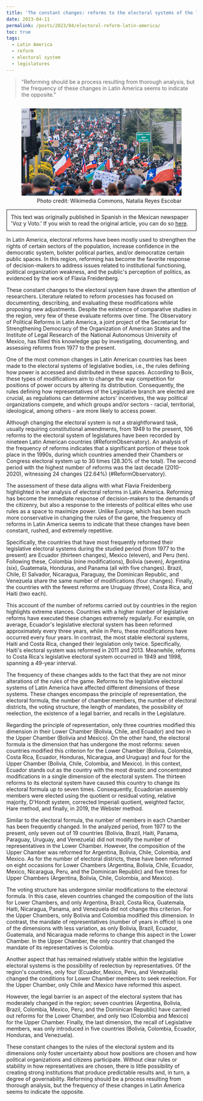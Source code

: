 ```yaml
---
title: 'The constant changes: reforms to the electoral systems of the legislatures in Latin America'
date: 2023-04-11
permalink: /posts/2023/04/electoral-reform-latin-america/
toc: true
tags:
  - Latin America
  - reform
  - electoral system
  - legislatures
---
```


> "Reforming should be a process resulting from thorough analysis, but the frequency of these changes in Latin America seems to indicate the opposite."

<div style="text-align: center;">
  <figure style="display: inline-block; text-align: center;">
    <img src="/images/reform-politics.jpg" style="display: block; margin: 0 auto;">
    <figcaption style="margin-top: 5px; text-align: right;">Photo credit: Wikimedia Commons, Natalia Reyes Escobar</figcaption>
  </figure>
</div>

<div style="border: 2px solid grey; padding: 10px;">
This text was originally published in Spanish in the Mexican newspaper 'Voz y Voto.' If you wish to read the original article, you can do so <a href="https://www.vozyvoto.com.mx/articulo/los-constantes-cambios-las-reformas-a-los-sistemas-electorales-de-los-legislativos-en-america-latina?category_id=11">here</a>.
</div>


In Latin America, electoral reforms have been mostly used to strengthen the rights of certain sectors of the population, increase confidence in the democratic system, bolster political parties, and/or democratize certain public spaces. In this region, reforming has become the favorite response of decision-makers to address issues related to institutional functioning, political organization weakness, and the public's perception of politics, as evidenced by the work of Flavia Freidenberg.

These constant changes to the electoral system have drawn the attention of researchers. Literature related to reform processes has focused on documenting, describing, and evaluating these modifications while proposing new adjustments. Despite the existence of comparative studies in the region, very few of these evaluate reforms over time. The Observatory of Political Reforms in Latin America, a joint project of the Secretariat for Strengthening Democracy of the Organization of American States and the Institute of Legal Research of the National Autonomous University of Mexico, has filled this knowledge gap by investigating, documenting, and assessing reforms from 1977 to the present.

One of the most common changes in Latin American countries has been made to the electoral systems of legislative bodies, i.e., the rules defining how power is accessed and distributed in these spaces. According to Boix, these types of modifications aim to change the way competition for positions of power occurs by altering its distribution. Consequently, the rules defining how representatives of the Legislative branch are elected are crucial, as regulations can determine actors' incentives, the way political organizations compete, and which groups and/or sectors - racial, territorial, ideological, among others - are more likely to access power.

Although changing the electoral system is not a straightforward task, usually requiring constitutional amendments, from 1949 to the present, 106 reforms to the electoral system of legislatures have been recorded by nineteen Latin American countries (#ReformObservatory). An analysis of the frequency of reforms indicates that a significant portion of these took place in the 1990s, during which countries amended their Chambers or Congress electoral system up to 30 times (28.30% of the total). The second period with the highest number of reforms was the last decade (2010-2020), witnessing 24 changes (22.64%) (#ReformObservatory).

The assessment of these data aligns with what Flavia Freidenberg highlighted in her analysis of electoral reforms in Latin America. Reforming has become the immediate response of decision-makers to the demands of the citizenry, but also a response to the interests of political elites who use rules as a space to maximize power. Unlike Europe, which has been much more conservative in changing the rules of the game, the frequency of reforms in Latin America seems to indicate that these changes have been constant, rushed, and extremely repetitive.

Specifically, the countries that have most frequently reformed their legislative electoral systems during the studied period (from 1977 to the present) are Ecuador (thirteen changes), Mexico (eleven), and Peru (ten). Following these, Colombia (nine modifications), Bolivia (seven), Argentina (six), Guatemala, Honduras, and Panama (all with five changes). Brazil, Chile, El Salvador, Nicaragua, Paraguay, the Dominican Republic, and Venezuela share the same number of modifications (four changes). Finally, the countries with the fewest reforms are Uruguay (three), Costa Rica, and Haiti (two each).

This account of the number of reforms carried out by countries in the region highlights extreme stances. Countries with a higher number of legislative reforms have executed these changes extremely regularly. For example, on average, Ecuador's legislative electoral system has been reformed approximately every three years, while in Peru, these modifications have occurred every four years. In contrast, the most stable electoral systems, Haiti and Costa Rica, changed their legislation only twice. Specifically, Haiti's electoral system was reformed in 2011 and 2013. Meanwhile, reforms to Costa Rica's legislative electoral system occurred in 1949 and 1998, spanning a 49-year interval.

The frequency of these changes adds to the fact that they are not minor alterations of the rules of the game. Reforms to the legislative electoral systems of Latin America have affected different dimensions of these systems. These changes encompass the principle of representation, the electoral formula, the number of chamber members, the number of electoral districts, the voting structure, the length of mandates, the possibility of reelection, the existence of a legal barrier, and recalls in the Legislature.

Regarding the principle of representation, only three countries modified this dimension in their Lower Chamber (Bolivia, Chile, and Ecuador) and two in the Upper Chamber (Bolivia and Mexico). On the other hand, the electoral formula is the dimension that has undergone the most reforms: seven countries modified this criterion for the Lower Chamber (Bolivia, Colombia, Costa Rica, Ecuador, Honduras, Nicaragua, and Uruguay) and four for the Upper Chamber (Bolivia, Chile, Colombia, and Mexico). In this context, Ecuador stands out as the country with the most drastic and concentrated modifications in a single dimension of the electoral system. The thirteen reforms to its electoral system have caused this country to change its electoral formula up to seven times. Consequently, Ecuadorian assembly members were elected using the quotient or residual voting, relative majority, D'Hondt system, corrected Imperiali quotient, weighted factor, Hare method, and finally, in 2019, the Webster method.

Similar to the electoral formula, the number of members in each Chamber has been frequently changed. In the analyzed period, from 1977 to the present, only seven out of 19 countries (Bolivia, Brazil, Haiti, Panama, Paraguay, Uruguay, and Venezuela) did not modify the number of representatives in the Lower Chamber. However, the composition of the Upper Chamber was reformed for Argentina, Bolivia, Chile, Colombia, and Mexico. As for the number of electoral districts, these have been reformed on eight occasions for Lower Chambers (Argentina, Bolivia, Chile, Ecuador, Mexico, Nicaragua, Peru, and the Dominican Republic) and five times for Upper Chambers (Argentina, Bolivia, Chile, Colombia, and Mexico).

The voting structure has undergone similar modifications to the electoral formula. In this case, eleven countries changed the composition of the lists for Lower Chambers, and only Argentina, Brazil, Costa Rica, Guatemala, Haiti, Nicaragua, Panama, and Venezuela did not change this criterion. For the Upper Chambers, only Bolivia and Colombia modified this dimension. In contrast, the mandate of representatives (number of years in office) is one of the dimensions with less variation, as only Bolivia, Brazil, Ecuador, Guatemala, and Nicaragua made reforms to change this aspect in the Lower Chamber. In the Upper Chamber, the only country that changed the mandate of its representatives is Colombia.

Another aspect that has remained relatively stable within the legislative electoral systems is the possibility of reelection by representatives. Of the region's countries, only four (Ecuador, Mexico, Peru, and Venezuela) changed the conditions for Lower Chamber members to seek reelection. For the Upper Chamber, only Chile and Mexico have reformed this aspect.

However, the legal barrier is an aspect of the electoral system that has moderately changed in the region; seven countries (Argentina, Bolivia, Brazil, Colombia, Mexico, Peru, and the Dominican Republic) have carried out reforms for the Lower Chamber, and only two (Colombia and Mexico) for the Upper Chamber. Finally, the last dimension, the recall of Legislative members, was only introduced in five countries (Bolivia, Colombia, Ecuador, Honduras, and Venezuela).

These constant changes to the rules of the electoral system and its dimensions only foster uncertainty about how positions are chosen and how political organizations and citizens participate. Without clear rules or stability in how representatives are chosen, there is little possibility of creating strong institutions that produce predictable results and, in turn, a degree of governability. Reforming should be a process resulting from thorough analysis, but the frequency of these changes in Latin America seems to indicate the opposite.